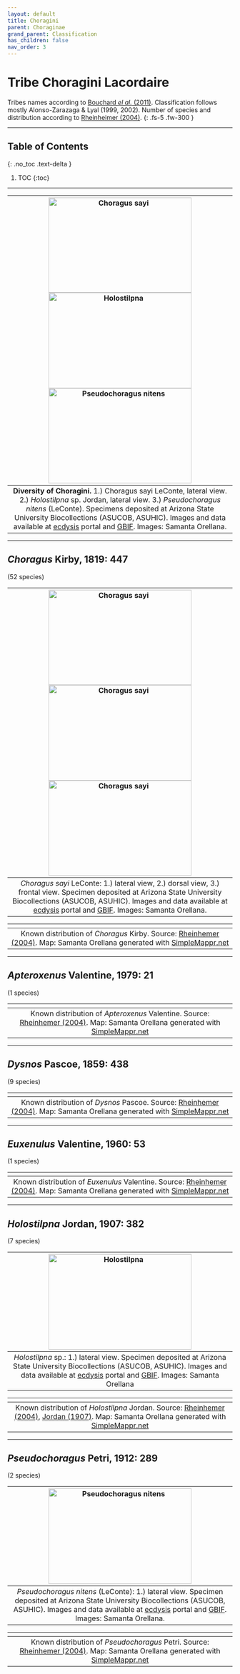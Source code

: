 ```yaml
---
layout: default
title: Choragini
parent: Choraginae
grand_parent: Classification
has_children: false
nav_order: 3
---
```



# Tribe Choragini Lacordaire

Tribes names according to [Bouchard _el al._ (2011)](https://zookeys.pensoft.net/articles.php?id=4001). Classification follows mostly Alonso-Zarazaga & Lyal (1999, 2002). Number of species and distribution according to [Rheinheimer (2004)](https://www.zobodat.at/pdf/Mitt-Ent-Ver-Stuttgart_39_2004_0001-0244.pdf).
{: .fs-5 .fw-300 }

---

## Table of Contents
{: .no_toc .text-delta }

1. TOC
{:toc}

---

| [<img src="https://ecdysis.org/imglib/ecdysis/ASU_ASUCOB/ASUCOB0015/ASUCOB0015597_lateral_edited_1698119533.jpg" alt="Choragus sayi" width="320" height="213.4">](https://ecdysis.org/collections/individual/index.php?occid=704124) [<img src="https://serv.biokic.asu.edu/imglib/ecdysis/ASU_ASUCOB/ASUCOB0027/ASUCOB0027370_lateral_edited_1651938315.jpg" alt="Holostilpna" width="320" height="213.4">](https://serv.biokic.asu.edu/ecdysis/collections/individual/index.php?occid=740032) [<img src="https://ecdysis.org/imglib/ecdysis/ASU_ASUCOB/ASUCOB0028/ASUCOB0028500_lateral_edited_1682827472.jpg" alt="Pseudochoragus nitens" width="320" height="213.4">](https://ecdysis.org/collections/individual/index.php?occid=881535) | 
|:--:| 
|**Diversity of Choragini.** 1.) Choragus sayi LeConte, lateral view. 2.) *Holostilpna* sp. Jordan, lateral view. 3.) _Pseudochoragus nitens_ (LeConte). Specimens deposited at Arizona State University Biocollections (ASUCOB, ASUHIC). Images and data available at [ecdysis](https://serv.biokic.asu.edu/ecdysis/index.php) portal and [GBIF](https://gbif.org). Images: Samanta Orellana.|

---

## _Choragus_ Kirby, 1819: 447
(52 species)

| [<img src="https://ecdysis.org/imglib/ecdysis/ASU_ASUCOB/ASUCOB0015/ASUCOB0015597_lateral_edited_1698119533.jpg" alt="Choragus sayi" width="320" height="213.4">](https://ecdysis.org/collections/individual/index.php?occid=704124) [<img src="https://ecdysis.org/imglib/ecdysis/ASU_ASUCOB/ASUCOB0015/ASUCOB0015597_dorsal_edited_1698122927.jpg" alt="Choragus sayi" width="320" height="213.4">](https://ecdysis.org/collections/individual/index.php?occid=704124) [<img src="https://ecdysis.org/imglib/ecdysis/ASU_ASUCOB/ASUCOB0015/ASUCOB0015597_frontal_edited_1698123018.jpg" alt="Choragus sayi" width="320" height="213.4">](https://ecdysis.org/collections/individual/index.php?occid=704124)| 
|:--:| 
|_Choragus sayi_ LeConte: 1.) lateral view, 2.) dorsal view, 3.) frontal view. Specimen deposited at Arizona State University Biocollections (ASUCOB, ASUHIC). Images and data available at [ecdysis](https://serv.biokic.asu.edu/ecdysis/index.php) portal and [GBIF](https://gbif.org). Images: Samanta Orellana.|

|<img src="https://www.simplemappr.net/map/18919" alt="" />| 
|:--:| 
|Known distribution of _Choragus_ Kirby. Source: [Rheinhemer (2004)](https://www.zobodat.at/pdf/Mitt-Ent-Ver-Stuttgart_39_2004_0001-0244.pdf). Map: Samanta Orellana generated with [SimpleMappr.net](https://www.simplemappr.net/) |

---

## _Apteroxenus_ Valentine, 1979: 21
(1 species)

|<img src="https://www.simplemappr.net/map/18916" alt="" />| 
|:--:| 
|Known distribution of _Apteroxenus_ Valentine. Source: [Rheinhemer (2004)](https://www.zobodat.at/pdf/Mitt-Ent-Ver-Stuttgart_39_2004_0001-0244.pdf). Map: Samanta Orellana generated with [SimpleMappr.net](https://www.simplemappr.net/) |

---

## _Dysnos_ Pascoe, 1859: 438
(9 species)

|<img src="https://www.simplemappr.net/map/18918" alt="" />| 
|:--:| 
|Known distribution of _Dysnos_ Pascoe. Source: [Rheinhemer (2004)](https://www.zobodat.at/pdf/Mitt-Ent-Ver-Stuttgart_39_2004_0001-0244.pdf). Map: Samanta Orellana generated with [SimpleMappr.net](https://www.simplemappr.net/) |

---

## _Euxenulus_ Valentine, 1960: 53
(1 species)

|<img src="https://www.simplemappr.net/map/18915" alt="" />| 
|:--:| 
|Known distribution of _Euxenulus_ Valentine. Source: [Rheinhemer (2004)](https://www.zobodat.at/pdf/Mitt-Ent-Ver-Stuttgart_39_2004_0001-0244.pdf). Map: Samanta Orellana generated with [SimpleMappr.net](https://www.simplemappr.net/) |

---

## _Holostilpna_ Jordan, 1907: 382
(7 species)

| [<img src="https://serv.biokic.asu.edu/imglib/ecdysis/ASU_ASUCOB/ASUCOB0027/ASUCOB0027370_lateral_edited_1651938315.jpg" alt="Holostilpna" width="320" height="213.4">](https://serv.biokic.asu.edu/ecdysis/collections/individual/index.php?occid=740032)| 
|:--:| 
|_Holostilpna_ sp.: 1.) lateral view. Specimen deposited at Arizona State University Biocollections (ASUCOB, ASUHIC). Images and data available at [ecdysis](https://serv.biokic.asu.edu/ecdysis/index.php) portal and [GBIF](https://gbif.org). Images: Samanta Orellana |

|<img src="https://www.simplemappr.net/map/18914" alt="" />| 
|:--:| 
|Known distribution of _Holostilpna_ Jordan. Source: [Rheinhemer (2004)](https://www.zobodat.at/pdf/Mitt-Ent-Ver-Stuttgart_39_2004_0001-0244.pdf), [Jordan (1907)](https://www.biodiversitylibrary.org/item/14611#page/393/mode/1up). Map: Samanta Orellana generated with [SimpleMappr.net](https://www.simplemappr.net/) |

---

## _Pseudochoragus_ Petri, 1912: 289
(2 species)

| [<img src="https://ecdysis.org/imglib/ecdysis/ASU_ASUCOB/ASUCOB0028/ASUCOB0028500_lateral_edited_1682827472.jpg" alt="Pseudochoragus nitens" width="320" height="213.4">](https://ecdysis.org/collections/individual/index.php?occid=881535)| 
|:--:| 
|_Pseudochoragus nitens_ (LeConte): 1.) lateral view. Specimen deposited at Arizona State University Biocollections (ASUCOB, ASUHIC). Images and data available at [ecdysis](https://serv.biokic.asu.edu/ecdysis/index.php) portal and [GBIF](https://gbif.org). Images: Samanta Orellana.|

|<img src="https://www.simplemappr.net/map/18917" alt="" />| 
|:--:| 
|Known distribution of _Pseudochoragus_ Petri. Source: [Rheinhemer (2004)](https://www.zobodat.at/pdf/Mitt-Ent-Ver-Stuttgart_39_2004_0001-0244.pdf). Map: Samanta Orellana generated with [SimpleMappr.net](https://www.simplemappr.net/) |


